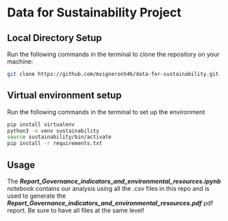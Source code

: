 # Data for Sustainability Project

## Local Directory Setup

Run the following commands in the terminal to clone the repository on your machine:
```bash
git clone https://github.com/mvigneron546/data-for-sustainability.git
```
## Virtual environment  setup

Run the following commands in the terminal to set up the environment
```bash
pip install virtualenv
python3 -m venv sustainability
source sustainability/bin/activate
pip install -r requirements.txt
```

## Usage

The ***Report_Governance_indicators_and_environmental_resources.ipynb*** notebook contains our analysis using all the .csv files in this repo and is used to generate the ***Report_Governance_indicators_and_environmental_resources.pdf*** pdf report. Be sure to have all files at the same level!
